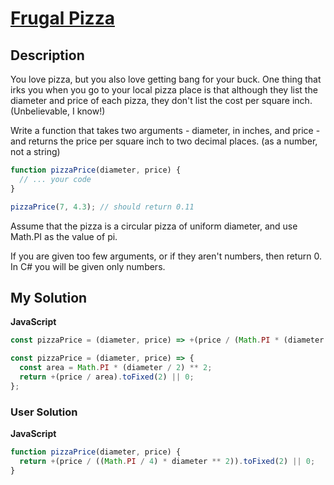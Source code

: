 # [Frugal Pizza](https://www.codewars.com/kata/58e4fbd63258cefa4100002c)

## Description

You love pizza, but you also love getting bang for your buck. One thing that irks you when you go to your local pizza place is that although they list the diameter and price of each pizza, they don't list the cost per square inch. (Unbelievable, I know!)

Write a function that takes two arguments - diameter, in inches, and price - and returns the price per square inch to two decimal places. (as a number, not a string)

```js
function pizzaPrice(diameter, price) {
  // ... your code
}

pizzaPrice(7, 4.3); // should return 0.11
```

Assume that the pizza is a circular pizza of uniform diameter, and use Math.PI as the value of pi.

If you are given too few arguments, or if they aren't numbers, then return 0. In C# you will be given only numbers.

## My Solution

**JavaScript**

```js
const pizzaPrice = (diameter, price) => +(price / (Math.PI * (diameter / 2) ** 2)).toFixed(2) || 0;
```

```js
const pizzaPrice = (diameter, price) => {
  const area = Math.PI * (diameter / 2) ** 2;
  return +(price / area).toFixed(2) || 0;
};
```

### User Solution

**JavaScript**

```js
function pizzaPrice(diameter, price) {
  return +(price / ((Math.PI / 4) * diameter ** 2)).toFixed(2) || 0;
}
```
